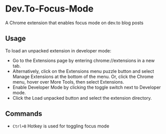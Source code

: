 # Dev.To-Focus-Mode
A Chrome extension that enables focus mode on dev.to blog posts

## Usage
To load an unpacked extension in developer mode:

- Go to the Extensions page by entering chrome://extensions in a new tab.
- Alternatively, click on the Extensions menu puzzle button and select Manage Extensions at the bottom of the menu. Or, click the Chrome menu, hover over More Tools, then select Extensions.
- Enable Developer Mode by clicking the toggle switch next to Developer mode.
- Click the Load unpacked button and select the extension directory.

## Commands
- `Ctrl+B` Hotkey is used for toggling focus mode
